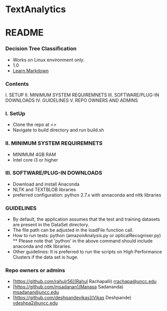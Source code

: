 # TextAnalytics

# README #

### Decision Tree Classification ###

* Works on Linux environment only.
* 1.0
* [Learn Markdown](http://scikit-learn.org/stable/modules/tree.html)

### Contents ###
I.    SETUP
II.   MINIMUM SYSTEM REQUIREMNETS
III.  SOFTWARE/PLUG-IN DOWNLOADS
IV.   GUIDELINES
V.    REPO OWNERS AND ADMINS

### I.  SetUp ###
* Clone the repo at <>
* Navigate to build directory and run build.sh

### II. MINIMUM SYSTEM REQUIREMNETS ###
* MINIMUM 4GB RAM
* Intel core i3 or higher

### III. SOFTWARE/PLUG-IN DOWNLOADS ###
* Download and install Anaconda
* NLTK and TEXTBLOB libraries
* preferred configuration: python 2.7.x with annaconda and nltk libraries

### GUIDELINES ###
* By default, the application assumes that the test and training datasets are present in the DataSet directory.
* The file path can be adjusted in the loadFile function call.                           
* How to run tests: python <filename>   (amazonAnalysis.py or opticalRecogniser.py)
** Please note that 'python' in the above command should include anaconda and nltk libraries.
* Other guidelines: It is preferred to run the scripts on High Performance Clusters if the data set is huge.

### Repo owners or admins ###
- [https://github.com/rahulr56](Rahul Rachapalli)              rrachapa@uncc.edu
- [https://github.com/msadanan](Manasa Sadananda)              msadanan@uncc.edu
- [https://github.com/deshpandevikas](Vikas Deshpande)               vdeshpa2@uncc.edu
